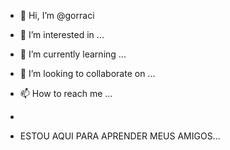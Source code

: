 - 👋 Hi, I’m @gorraci
- 👀 I’m interested in ...
- 🌱 I’m currently learning ...
- 💞️ I’m looking to collaborate on ...
- 📫 How to reach me ...

- 
- ESTOU AQUI PARA APRENDER MEUS AMIGOS...

<!---
gorraci/gorraci is a ✨ special ✨ repository because its `README.md` (this file) appears on your GitHub profile.
You can click the Preview link to take a look at your changes.
--->
